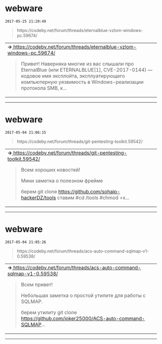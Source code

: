 # webware
`2017-05-25 21:20:49`

<blockquote>
https://codeby.net/forum/threads/eternalblue-vzlom-windows-pc.59674/
</blockquote>

<table><tr><td><b>→</b><a href="https://codeby.net/forum/threads/eternalblue-vzlom-windows-pc.59674/">
https://codeby.net/forum/threads/eternalblue-vzlom-windows-pc.59674/
</a>
<blockquote>
Привет! Наверняка многие из вас слышали про EternalBlue (или ETERNALBLUE[1], CVE-2017-0144) — кодовое имя эксплойта, эксплуатирующего компьютерную уязвимость в Windows-реализации протокола SMB, к...
</blockquote>
</td></tr></table>

---

# webware
`2017-05-04 21:06:15`

<blockquote>
https://codeby.net/forum/threads/git-pentesting-toolkit.59542/
</blockquote>

<table><tr><td><b>→</b><a href="https://codeby.net/forum/threads/git-pentesting-toolkit.59542/">
https://codeby.net/forum/threads/git-pentesting-toolkit.59542/
</a>
<blockquote>
Всем хороших новостей!

Мини заметка о полезном фрейме

берем git clone https://github.com/sohaip-hackerDZ/tools
ставим
&#35;cd /tools
&#35;chmod +x...
</blockquote>
</td></tr></table>

---

# webware
`2017-05-04 21:05:26`

<blockquote>
https://codeby.net/forum/threads/acs-auto-command-sqlmap-v1-0.59538/
</blockquote>

<table><tr><td><b>→</b><a href="https://codeby.net/forum/threads/acs-auto-command-sqlmap-v1-0.59538/">
https://codeby.net/forum/threads/acs-auto-command-sqlmap-v1-0.59538/
</a>
<blockquote>
Всем привет!

Небольшая заметка о простой утилите для работы с SQLMAP.

берем утилиту git clone https://github.com/joker25000/ACS-auto-command-SQLMAP...
</blockquote>
</td></tr></table>

---

